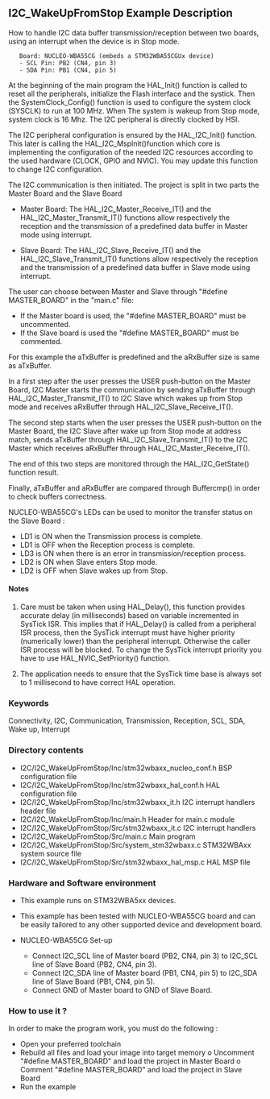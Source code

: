 ## <b>I2C_WakeUpFromStop Example Description</b>

How to handle I2C data buffer transmission/reception between two boards, 
using an interrupt when the device is in Stop mode.

       Board: NUCLEO-WBA55CG (embeds a STM32WBA55CGUx device)
       - SCL Pin: PB2 (CN4, pin 3)
       - SDA Pin: PB1 (CN4, pin 5)

At the beginning of the main program the HAL_Init() function is called to reset 
all the peripherals, initialize the Flash interface and the systick.
Then the SystemClock_Config() function is used to configure the system
clock (SYSCLK) to run at 100 MHz. When The system is wakeup from Stop mode,
system clock is 16 Mhz. The I2C peripheral is directly clocked by HSI.

The I2C peripheral configuration is ensured by the HAL_I2C_Init() function.
This later is calling the HAL_I2C_MspInit()function which core is implementing
the configuration of the needed I2C resources according to the used hardware (CLOCK, 
GPIO and NVIC). You may update this function to change I2C configuration.

The I2C communication is then initiated.
The project is split in two parts the Master Board and the Slave Board

- Master Board: 
  The HAL_I2C_Master_Receive_IT() and the HAL_I2C_Master_Transmit_IT() functions 
  allow respectively the reception and the transmission of a predefined data buffer
  in Master mode using interrupt.

- Slave Board: 
  The HAL_I2C_Slave_Receive_IT() and the HAL_I2C_Slave_Transmit_IT() functions 
  allow respectively the reception and the transmission of a predefined data buffer
  in Slave mode using interrupt.

The user can choose between Master and Slave through "#define MASTER_BOARD"
in the "main.c" file:

- If the Master board is used, the "#define MASTER_BOARD" must be uncommented.
- If the Slave board is used the "#define MASTER_BOARD" must be commented.

For this example the aTxBuffer is predefined and the aRxBuffer size is same as aTxBuffer.

In a first step after the user presses the USER push-button on the Master Board, I2C Master
starts the communication by sending aTxBuffer through HAL_I2C_Master_Transmit_IT() to 
I2C Slave which wakes up from Stop mode and receives aRxBuffer through HAL_I2C_Slave_Receive_IT(). 

The second step starts when the user presses the USER push-button on the Master Board,
the I2C Slave after wake up from Stop mode at address match, sends aTxBuffer through HAL_I2C_Slave_Transmit_IT()
to the I2C Master which receives aRxBuffer through HAL_I2C_Master_Receive_IT().

The end of this two steps are monitored through the HAL_I2C_GetState() function
result.

Finally, aTxBuffer and aRxBuffer are compared through Buffercmp() in order to 
check buffers correctness.  

NUCLEO-WBA55CG's LEDs can be used to monitor the transfer status on the Slave Board :

 - LD1 is ON when the Transmission process is complete.
 - LD1 is OFF when the Reception process is complete.
 - LD3 is ON when there is an error in transmission/reception process.
 - LD2 is ON when Slave enters Stop mode.
 - LD2 is OFF when Slave wakes up from Stop.    

#### <b>Notes</b>

 1. Care must be taken when using HAL_Delay(), this function provides accurate delay (in milliseconds)
    based on variable incremented in SysTick ISR. This implies that if HAL_Delay() is called from
    a peripheral ISR process, then the SysTick interrupt must have higher priority (numerically lower)
    than the peripheral interrupt. Otherwise the caller ISR process will be blocked.
    To change the SysTick interrupt priority you have to use HAL_NVIC_SetPriority() function.

 2. The application needs to ensure that the SysTick time base is always set to 1 millisecond
    to have correct HAL operation.

### <b>Keywords</b>

Connectivity, I2C, Communication, Transmission, Reception, SCL, SDA, Wake up, Interrupt

### <b>Directory contents</b> 

  - I2C/I2C_WakeUpFromStop/Inc/stm32wbaxx_nucleo_conf.h     BSP configuration file
  - I2C/I2C_WakeUpFromStop/Inc/stm32wbaxx_hal_conf.h    HAL configuration file
  - I2C/I2C_WakeUpFromStop/Inc/stm32wbaxx_it.h          I2C interrupt handlers header file
  - I2C/I2C_WakeUpFromStop/Inc/main.h                  Header for main.c module  
  - I2C/I2C_WakeUpFromStop/Src/stm32wbaxx_it.c          I2C interrupt handlers
  - I2C/I2C_WakeUpFromStop/Src/main.c                  Main program
  - I2C/I2C_WakeUpFromStop/Src/system_stm32wbaxx.c      STM32WBAxx system source file
  - I2C/I2C_WakeUpFromStop/Src/stm32wbaxx_hal_msp.c     HAL MSP file    

### <b>Hardware and Software environment</b>

  - This example runs on STM32WBA5xx devices.

  - This example has been tested with NUCLEO-WBA55CG board and can be
    easily tailored to any other supported device and development board.

  - NUCLEO-WBA55CG Set-up

    - Connect I2C_SCL line of Master board (PB2, CN4, pin 3) to I2C_SCL line of Slave Board (PB2, CN4, pin 3).
    - Connect I2C_SDA line of Master board (PB1, CN4, pin 5) to I2C_SDA line of Slave Board (PB1, CN4, pin 5).
    - Connect GND of Master board to GND of Slave Board.

### <b>How to use it ?</b>

In order to make the program work, you must do the following :

 - Open your preferred toolchain 
 - Rebuild all files and load your image into target memory
    o Uncomment "#define MASTER_BOARD" and load the project in Master Board
    o Comment "#define MASTER_BOARD" and load the project in Slave Board
 - Run the example


